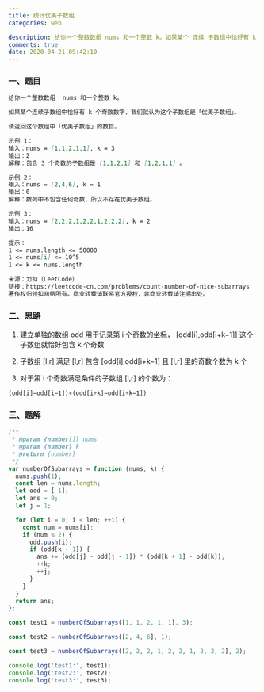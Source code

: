 ```yaml
---
title: 统计优美子数组
categories: web

description: 给你一个整数数组 nums 和一个整数 k。如果某个 连续 子数组中恰好有 k 个奇数数字，我们就认为这个子数组是「优美子数组」。请返回这个数组中「优美子数组」的数目。
comments: true
date: 2020-04-21 09:42:10
---
```


### 一、题目

```md
给你一个整数数组  nums 和一个整数 k。

如果某个连续子数组中恰好有 k 个奇数数字，我们就认为这个子数组是「优美子数组」。

请返回这个数组中「优美子数组」的数目。

示例 1：
输入：nums = [1,1,2,1,1], k = 3
输出：2
解释：包含 3 个奇数的子数组是 [1,1,2,1] 和 [1,2,1,1] 。

示例 2：
输入：nums = [2,4,6], k = 1
输出：0
解释：数列中不包含任何奇数，所以不存在优美子数组。

示例 3：
输入：nums = [2,2,2,1,2,2,1,2,2,2], k = 2
输出：16

提示：
1 <= nums.length <= 50000
1 <= nums[i] <= 10^5
1 <= k <= nums.length

来源：力扣（LeetCode）
链接：https://leetcode-cn.com/problems/count-number-of-nice-subarrays
著作权归领扣网络所有。商业转载请联系官方授权，非商业转载请注明出处。
```

### 二、思路

1. 建立单独的数组 odd 用于记录第 i 个奇数的坐标， [odd[i],odd[i+k−1]] 这个子数组就恰好包含 k 个奇数

2. 子数组 [l,r] 满足 [l,r] 包含 [odd[i],odd[i+k−1] 且 [l,r] 里的奇数个数为 k 个

3. 对于第 i 个奇数满足条件的子数组 [l,r] 的个数为：

```js
(odd[i]−odd[i−1])∗(odd[i+k]−odd[i+k−1])
```

### 三、题解

```js
/**
 * @param {number[]} nums
 * @param {number} k
 * @return {number}
 */
var numberOfSubarrays = function (nums, k) {
  nums.push(1);
  const len = nums.length;
  let odd = [-1];
  let ans = 0;
  let j = 1;

  for (let i = 0; i < len; ++i) {
    const num = nums[i];
    if (num % 2) {
      odd.push(i);
      if (odd[k + 1]) {
        ans += (odd[j] - odd[j - 1]) * (odd[k + 1] - odd[k]);
        ++k;
        ++j;
      }
    }
  }
  return ans;
};

const test1 = numberOfSubarrays([1, 1, 2, 1, 1], 3);

const test2 = numberOfSubarrays([2, 4, 6], 1);

const test3 = numberOfSubarrays([2, 2, 2, 1, 2, 2, 1, 2, 2, 2], 2);

console.log('test1:', test1);
console.log('test2:', test2);
console.log('test3:', test3);
```
